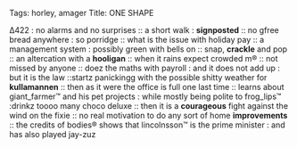 Tags: horley, amager
Title: ONE SHAPE
  
Δ422 : no alarms and no surprises :: a short walk : **signposted** :: no gfree bread anywhere : so porridge :: what is the issue with holiday pay :: a management system : possibly green with bells on :: snap, **crackle** and pop :: an altercation with a **hooligan** :: when it rains expect crowded m® :: not missed by anyone :: doez the maths with payroll : and it does not add up : but it is the law ::startz panickingg with the possible shitty weather for **kullamannen** :: then as it were the office is full one last time :: learns about giant_farmer™ and his pet projects : while mostly being polite to frog_lips™ :drinkz toooo many choco deluxe :: then it is a **courageous** fight against the wind on the fixie :: no real motivation to do any sort of home **improvements** :: the credits of bodies® shows that lincolnsson™ is the prime minister : and has also played jay-zuz 
<!--stackedit_dateyJoaXN0b3J5IjpbMTAyMjYxMz M1MSwtMTQz Mz QwNDg4NywtIz NDg2NzUz XX0zUzXX0=
-->